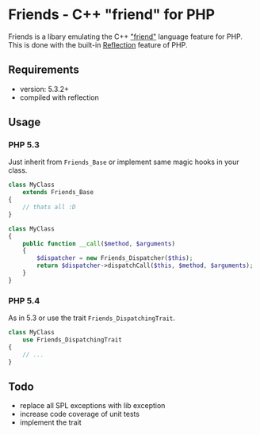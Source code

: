 # Friends - C++ "friend" for PHP
Friends is a libary emulating the C++
["friend"](http://www.parashift.com/c++-faq-lite/friends.html) language feature
for PHP. This is done with the built-in
[Reflection](http://php.net/manual/en/book.reflection.php) feature of PHP.

## Requirements
* version: 5.3.2+
* compiled with reflection

## Usage

### PHP 5.3
Just inherit from `Friends_Base` or implement same magic hooks in your class.
```php
class MyClass
    extends Friends_Base
{
    // thats all :D
}
```
```php
class MyClass
{
    public function __call($method, $arguments)
    {
        $dispatcher = new Friends_Dispatcher($this);
        return $dispatcher->dispatchCall($this, $method, $arguments);
    }
}
```

### PHP 5.4
As in 5.3 or use the trait `Friends_DispatchingTrait`.
```php
class MyClass
    use Friends_DispatchingTrait
{
    // ...
}
```

## Todo
* replace all SPL exceptions with lib exception
* increase code coverage of unit tests
* implement the trait
